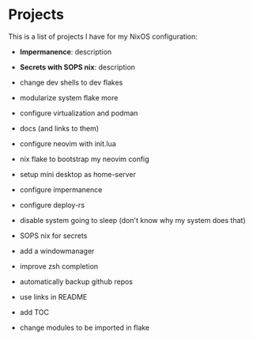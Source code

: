 # Projects

This is a list of projects I have for my NixOS configuration:

* **Impermanence**: description
* **Secrets with SOPS nix**: description

* change dev shells to dev flakes
* modularize system flake more
* configure virtualization and podman
* docs (and links to them)
* configure neovim with init.lua
* nix flake to bootstrap my neovim config
* setup mini desktop as home-server
* configure impermanence
* configure deploy-rs
* disable system going to sleep (don't know why my system does that)
* SOPS nix for secrets
* add a windowmanager
* improve zsh completion
* automatically backup github repos
* use links in README
* add TOC
* change modules to be imported in flake
